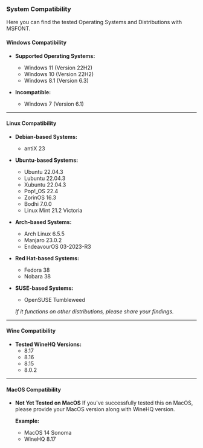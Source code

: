 ### System Compatibility

Here you can find the tested Operating Systems and Distributions with MSFONT.

#### Windows Compatibility
- **Supported Operating Systems:**
  - Windows 11 (Version 22H2)
  - Windows 10 (Version 22H2)
  - Windows 8.1 (Version 6.3)

- **Incompatible:**
  - Windows 7 (Version 6.1)

---

#### Linux Compatibility
- **Debian-based Systems:**
  - antiX 23

- **Ubuntu-based Systems:**
  - Ubuntu 22.04.3
  - Lubuntu 22.04.3
  - Xubuntu 22.04.3
  - Pop!_OS 22.4
  - ZorinOS 16.3
  - Bodhi 7.0.0
  - Linux Mint 21.2 Victoria

- **Arch-based Systems:**
  - Arch Linux 6.5.5
  - Manjaro 23.0.2
  - EndeavourOS 03-2023-R3

- **Red Hat-based Systems:**
  - Fedora 38
  - Nobara 38

- **SUSE-based Systems:**
  - OpenSUSE Tumbleweed

  _If it functions on other distributions, please share your findings._

---

#### Wine Compatibility
- **Tested WineHQ Versions:**
  - 8.17
  - 8.16
  - 8.15
  - 8.0.2

---

#### MacOS Compatibility
- **Not Yet Tested on MacOS**
  If you've successfully tested this on MacOS, please provide your MacOS version along with WineHQ version.

  **Example:**
  - MacOS 14 Sonoma
  - WineHQ 8.17
